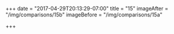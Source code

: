 +++
date = "2017-04-29T20:13:29-07:00"
title = "15"
imageAfter = "/img/comparisons/15b"
imageBefore = "/img/comparisons/15a"

+++

